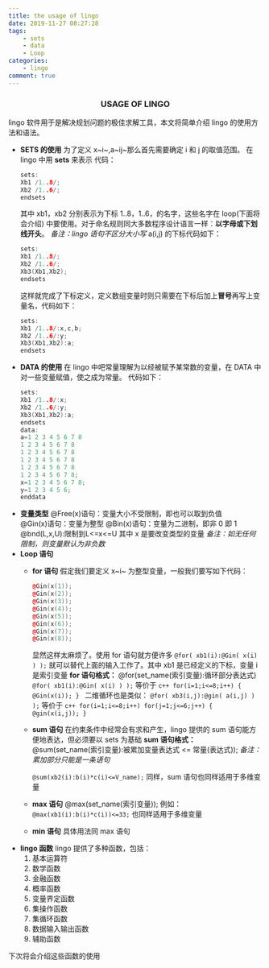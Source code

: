 ```yaml
---
title: the usage of lingo
date: 2019-11-27 08:27:28
tags:
    - sets
    - data
    - Loop
categories:
    - lingo
comment: true
---
```

### <center>USAGE OF LINGO</center>
lingo 软件用于是解决规划问题的极佳求解工具，本文将简单介绍 lingo 的使用方法和语法。
- **SETS 的使用**
    为了定义 x~i~,a~ij~那么首先需要确定 i 和 j 的取值范围。
    在 lingo 中用 **sets** 来表示
    代码：
    ```c++
    sets:
    Xb1 /1..8/;
    Xb2 /1..6/;
    endsets
    ```
    其中 xb1，xb2 分别表示为下标 1..8，1..6，的名字，这些名字在 loop(下面将会介绍) 中要使用。对于命名规则同大多数程序设计语言一样：**以字母或下划线开头**。
    *备注：lingo 语句不区分大小写*
    a(i,j) 的下标代码如下：
    ```c++
    sets:
    Xb1 /1..8/;
    Xb2 /1..6/;
    Xb3(Xb1,Xb2);
    endsets
    ```
    这样就完成了下标定义，定义数组变量时则只需要在下标后加上**冒号**再写上变量名，代码如下：
    ```c++
    sets:
    Xb1 /1..8/:x,c,b;
    Xb2 /1..6/:y;
    Xb3(Xb1,Xb2):a;
    endsets
    ```
- **DATA 的使用**
在 lingo 中吧常量理解为以经被赋予某常数的变量，在 DATA 中对一些变量赋值，使之成为常量。
代码如下：
    ```c++
    sets:
    Xb1 /1..8/:x;
    Xb2 /1..6/:y;
    Xb3(Xb1,Xb2):a;
    endsets
    data:
    a=1 2 3 4 5 6 7 8
    1 2 3 4 5 6 7 8
    1 2 3 4 5 6 7 8
    1 2 3 4 5 6 7 8
    1 2 3 4 5 6 7 8
    1 2 3 4 5 6 7 8;
    x=1 2 3 4 5 6 7 8;
    y=1 2 3 4 5 6;
    enddata
    ```
- **变量类型**
  @Free(x)语句：变量大小不受限制，即也可以取到负值  
  @Gin(x)语句：变量为整型
  @Bin(x)语句：变量为二进制，即非 0 即 1
  @bnd(L,x,U):限制到L<=x<=U
  其中 x 是要改变类型的变量
  *备注：如无任何限制，则变量默认为非负数*
- **Loop 语句**
  - **for 语句**
    假定我们要定义 x~i~ 为整型变量，一般我们要写如下代码：
    ```c++
    @Gin(x(1));
    @Gin(x(2));
    @Gin(x(3));
    @Gin(x(4));
    @Gin(x(5));
    @Gin(x(6));
    @Gin(x(7));
    @Gin(x(8));
    ```
    显然这样太麻烦了。使用 for 语句就方便许多
    `@for( xb1(i):@Gin( x(i) ) );`
    就可以替代上面的输入工作了。其中 xb1 是已经定义的下标，变量 i 是索引变量
    **for 语句格式：**
    @for(set_name(索引变量):循环部分表达式)
    `@for( xb1(i):@Gin( x(i) ) );`
    等价于
        ```c++
        for(i=1;i<=8;i++)
        {
            @Gin(x(i));
        }
        ```
        二维循环也是类似：
        `@for( xb3(i,j):@gin( a(i,j) ) );`
        等价于
        ```c++
        for(i=1;i<=8;i++)
            for(j=1;j<=6;j++)
            {
                @gin(x(i,j));
            }
        ```
  - **sum 语句**
    在约束条件中经常会有求和产生，lingo 提供的 sum 语句能方便地表达，但必须要以 sets 为基础
    **sum 语句格式：**
    @sum(set_name(索引变量):被累加变量表达式 <= 常量(表达式));
    *备注：累加部分只能是一条语句*

    `@sum(xb2(i):b(i)*c(i)<=V_name);`
    同样，sum 语句也同样适用于多维变量
  - **max 语句**
    @max(set_name(索引变量));
    例如：
    `@max(xb1(i):b(i)*c(i))<=33;`
    也同样适用于多维变量
  - **min 语句**
    具体用法同 max 语句
- **lingo 函数**
  lingo 提供了多种函数，包括：
  1. 基本运算符
  2. 数学函数
  3. 金融函数
  4. 概率函数
  5. 变量界定函数
  6. 集操作函数
  7. 集循环函数
  8. 数据输入输出函数
  9. 辅助函数

下次将会介绍这些函数的使用